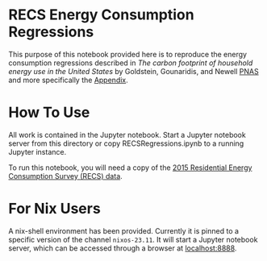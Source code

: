 # RECS Energy Consumption Regressions

This purpose of this notebook provided here is to reproduce the energy consumption regressions described in 
*The carbon footprint of household energy use in the United States* 
by Goldstein, Gounaridis, and Newell 
[PNAS](https://www.pnas.org/doi/abs/10.1073/pnas.1922205117) 
and more specifically the 
[Appendix](https://www.pnas.org/doi/suppl/10.1073/pnas.1922205117/suppl_file/pnas.1922205117.sapp.pdf).

# How To Use
All work is contained in the Jupyter notebook.  Start a Jupyter notebook server from this directory or 
copy RECSRegressions.ipynb to a running Jupyter instance.  

To run this notebook, you will need a copy of the 
[2015 Residential Energy Consumption Survey (RECS) data](https://www.eia.gov/consumption/residential/data/2015/csv/recs2015_public_v4.csv).

# For Nix Users
A nix-shell environment has been provided. 
Currently it is pinned to a specific version of the channel `nixos-23.11`. 
It will start a Jupyter notebook server, which can be accessed through a browser 
at [localhost:8888](http://localhost:8888/).

